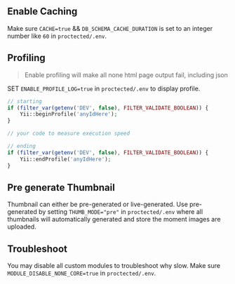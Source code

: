 
## Enable Caching
Make sure `CACHE=true` && `DB_SCHEMA_CACHE_DURATION` is set to an integer number like `60` in `proctected/.env`.

## Profiling
  > Enable profiling will make all none html page output fail, including json

SET `ENABLE_PROFILE_LOG=true` in `proctected/.env` to display profile.

```php
// starting
if (filter_var(getenv('DEV', false), FILTER_VALIDATE_BOOLEAN)) {
	Yii::beginProfile('anyIdHere');
}

// your code to measure execution speed

// ending
if (filter_var(getenv('DEV', false), FILTER_VALIDATE_BOOLEAN)) {
	Yii::endProfile('anyIdHere');
}
```

## Pre generate Thumbnail
Thumbnail can either be pre-generated or live-generated. Use pre-generated by setting `THUMB_MODE="pre"` in `proctected/.env` where all thumbnails will automatically generated and store the moment images are uploaded.

## Troubleshoot
You may disable all custom modules to troubleshoot why slow. Make sure `MODULE_DISABLE_NONE_CORE=true` in `proctected/.env`.